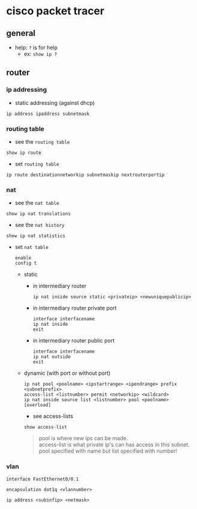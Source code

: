# cisco packet tracer

## general

- help: `?` is for help
  - ex: `show ip ?`

## router

### ip addressing

- static addressing (against dhcp)

```shell
ip address ipaddress subnetmask
```

### routing table

- see the `routing table`

```shell
show ip route
```

- set `routing table`

```shell
ip route destinationnetworkip subnetmaskip nextrouterportip
```

### nat

- see the `nat table`

```shell
show ip nat translations
```

- see the `nat history`

```shell
show ip nat statistics
```

- set `nat table`

  ```shell
  enable
  config t
  ```
  
  - static
    - in intermediary router

        ```shell
        ip nat inside source static <privateip> <newuniquepublicip>
        ```

    - in intermediary router private port

        ```shell
        interface interfacename
        ip nat inside
        exit
        ```

    - in intermediary router public port

        ```shell
        interface interfacename
        ip nat outside
        exit
        ```

  - dynamic (with port or without port)

    ```shell
    ip nat pool <poolname> <ipstartrange> <ipendrange> prefix <subnetprefix> 
    access-list <listnumber> permit <networkip> <wildcard>
    ip nat inside source list <listnumber> pool <poolname> [overload]
    ```

    - see access-lists

    ```shell
    show access-list
    ```

    > pool is where new ips can be made. \
    > access-list is what private ip's can has access in this subnet. \
    > pool specified with name but list specified with number!

### vlan

```shell
interface FastEthernet0/0.1
```

```shell
encapsulation dot1q <vlannumber>
```

```shell
ip address <subinfip> <netmask>
```
